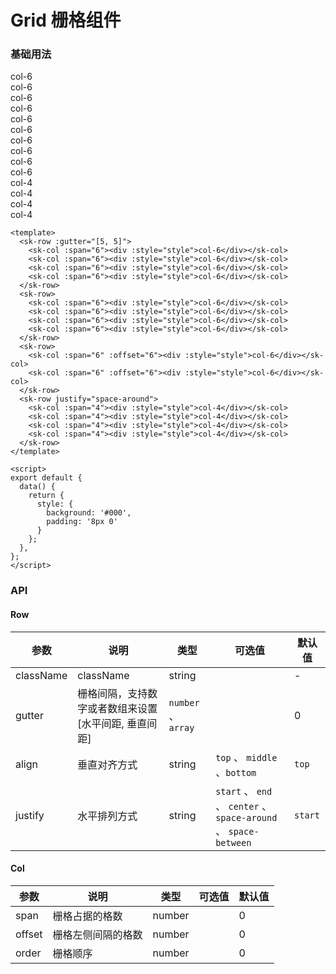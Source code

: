 # Grid 栅格组件

### 基础用法
<div class="docs-preview-part">
  <sk-row :gutter="[5, 5]" :style="rowStyle">
    <sk-col :span="6"><div :style="style">col-6</div></sk-col>
    <sk-col :span="6"><div :style="style">col-6</div></sk-col>
    <sk-col :span="6"><div :style="style">col-6</div></sk-col>
    <sk-col :span="6"><div :style="style">col-6</div></sk-col>
  </sk-row>
  <sk-row :style="rowStyle">
    <sk-col :span="6"><div :style="style">col-6</div></sk-col>
    <sk-col :span="6"><div :style="style">col-6</div></sk-col>
    <sk-col :span="6"><div :style="style">col-6</div></sk-col>
    <sk-col :span="6"><div :style="style">col-6</div></sk-col>
  </sk-row>
  <sk-row :style="rowStyle">
    <sk-col :span="6" :offset="6"><div :style="style">col-6</div></sk-col>
    <sk-col :span="6" :offset="6"><div :style="style">col-6</div></sk-col>
  </sk-row>
  <sk-row justify="space-around" :style="rowStyle">
    <sk-col :span="4"><div :style="style">col-4</div></sk-col>
    <sk-col :span="4"><div :style="style">col-4</div></sk-col>
    <sk-col :span="4"><div :style="style">col-4</div></sk-col>
    <sk-col :span="4"><div :style="style">col-4</div></sk-col>
  </sk-row>
</div>

<script>
export default {
  data() {
    return {
      style: {
        background: '#18bc9c',
        color: '#fff',
        padding: '8px 0',
        textAlign: 'center'
      },
      rowStyle: {
        marginBottom: '10px'
      }
    };
  },
};
</script>

```vue
<template>
  <sk-row :gutter="[5, 5]">
    <sk-col :span="6"><div :style="style">col-6</div></sk-col>
    <sk-col :span="6"><div :style="style">col-6</div></sk-col>
    <sk-col :span="6"><div :style="style">col-6</div></sk-col>
    <sk-col :span="6"><div :style="style">col-6</div></sk-col>
  </sk-row>
  <sk-row>
    <sk-col :span="6"><div :style="style">col-6</div></sk-col>
    <sk-col :span="6"><div :style="style">col-6</div></sk-col>
    <sk-col :span="6"><div :style="style">col-6</div></sk-col>
    <sk-col :span="6"><div :style="style">col-6</div></sk-col>
  </sk-row>
  <sk-row>
    <sk-col :span="6" :offset="6"><div :style="style">col-6</div></sk-col>
    <sk-col :span="6" :offset="6"><div :style="style">col-6</div></sk-col>
  </sk-row>
  <sk-row justify="space-around">
    <sk-col :span="4"><div :style="style">col-4</div></sk-col>
    <sk-col :span="4"><div :style="style">col-4</div></sk-col>
    <sk-col :span="4"><div :style="style">col-4</div></sk-col>
    <sk-col :span="4"><div :style="style">col-4</div></sk-col>
  </sk-row>
</template>

<script>
export default {
  data() {
    return {
      style: {
        background: '#000',
        padding: '8px 0'
      }
    };
  },
};
</script>
```

### API

#### Row
| 参数     | 说明          | 类型   | 可选值                      | 默认值    |
| -------- | ------------------ | ------ | -------------------------- | --------- |
| className    | className   | string |  | - |
| gutter     | 栅格间隔，支持数字或者数组来设置[水平间距, 垂直间距]    | `number` 、 `array` |    | 0  |
| align    | 垂直对齐方式    | string   |    `top` 、 `middle` 、`bottom`   | `top`   |
| justify    | 水平排列方式     | string   |    `start` 、 `end` 、 `center` 、 `space-around` 、 `space-between`  | `start`   |

#### Col
| 参数     | 说明          | 类型   | 可选值                      | 默认值     |
| ------- | ------------ | ------ | -------------------------- | --------- |
| span | 栅格占据的格数   | number |  | 0 |
| offset     | 栅格左侧间隔的格数     | number |       | 0  |
| order    | 栅格顺序    | number   |       | 0   |